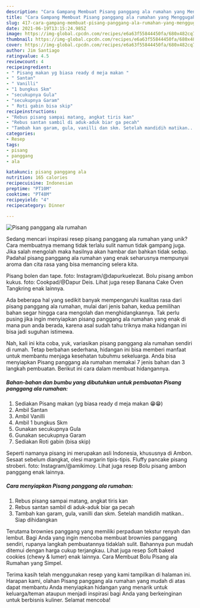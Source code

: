 ```yaml
---
description: "Cara Gampang Membuat Pisang panggang ala rumahan yang Menggugah Selera"
title: "Cara Gampang Membuat Pisang panggang ala rumahan yang Menggugah Selera"
slug: 417-cara-gampang-membuat-pisang-panggang-ala-rumahan-yang-menggugah-selera
date: 2021-06-19T13:15:24.985Z
image: https://img-global.cpcdn.com/recipes/e6a63f55844450fa/680x482cq70/pisang-panggang-ala-rumahan-foto-resep-utama.jpg
thumbnail: https://img-global.cpcdn.com/recipes/e6a63f55844450fa/680x482cq70/pisang-panggang-ala-rumahan-foto-resep-utama.jpg
cover: https://img-global.cpcdn.com/recipes/e6a63f55844450fa/680x482cq70/pisang-panggang-ala-rumahan-foto-resep-utama.jpg
author: Jim Santiago
ratingvalue: 4.5
reviewcount: 4
recipeingredient:
- " Pisang makan yg biasa ready d meja makan "
- " Santan"
- " Vanilli"
- "1 bungkus Skm"
- "secukupnya Gula"
- "secukupnya Garam"
- " Roti gabin bisa skip"
recipeinstructions:
- "Rebus pisang sampai matang, angkat tiris kan"
- "Rebus santan sambil di aduk-aduk biar ga pecah"
- "Tambah kan garam, gula, vanilli dan skm. Setelah mandidih matikan.. Siap dihidangkan"
categories:
- Resep
tags:
- pisang
- panggang
- ala

katakunci: pisang panggang ala 
nutrition: 165 calories
recipecuisine: Indonesian
preptime: "PT10M"
cooktime: "PT48M"
recipeyield: "4"
recipecategory: Dinner

---
```



![Pisang panggang ala rumahan](https://img-global.cpcdn.com/recipes/e6a63f55844450fa/680x482cq70/pisang-panggang-ala-rumahan-foto-resep-utama.jpg)

Sedang mencari inspirasi resep pisang panggang ala rumahan yang unik? Cara membuatnya memang tidak terlalu sulit namun tidak gampang juga. Jika salah mengolah maka hasilnya akan hambar dan bahkan tidak sedap. Padahal pisang panggang ala rumahan yang enak seharusnya mempunyai aroma dan cita rasa yang bisa memancing selera kita.

Pisang bolen dan tape. foto: Instagram/@dapurkuelezat. Bolu pisang ambon kukus. foto: Cookpad/@Dapur Deis. Lihat juga resep Banana Cake Oven Tangkring enak lainnya.

Ada beberapa hal yang sedikit banyak mempengaruhi kualitas rasa dari pisang panggang ala rumahan, mulai dari jenis bahan, kedua pemilihan bahan segar hingga cara mengolah dan menghidangkannya. Tak perlu pusing jika ingin menyiapkan pisang panggang ala rumahan yang enak di mana pun anda berada, karena asal sudah tahu triknya maka hidangan ini bisa jadi suguhan istimewa.


Nah, kali ini kita coba, yuk, variasikan pisang panggang ala rumahan sendiri di rumah. Tetap berbahan sederhana, hidangan ini bisa memberi manfaat untuk membantu menjaga kesehatan tubuhmu sekeluarga. Anda bisa menyiapkan Pisang panggang ala rumahan memakai 7 jenis bahan dan 3 langkah pembuatan. Berikut ini cara dalam membuat hidangannya.

<!--inarticleads1-->

##### Bahan-bahan dan bumbu yang dibutuhkan untuk pembuatan Pisang panggang ala rumahan:

1. Sediakan  Pisang makan (yg biasa ready d meja makan 😁😁)
1. Ambil  Santan
1. Ambil  Vanilli
1. Ambil 1 bungkus Skm
1. Gunakan secukupnya Gula
1. Gunakan secukupnya Garam
1. Sediakan  Roti gabin (bisa skip)


Seperti namanya pisang ini merupakan asli Indonesia, khususnya di Ambon. Sesaat sebelum diangkat, olesi margarin tipis-tipis. Fluffy pancake pisang stroberi. foto: Instagram/@amikimoy. Lihat juga resep Bolu pisang ambon panggang enak lainnya. 

<!--inarticleads2-->

##### Cara menyiapkan Pisang panggang ala rumahan:

1. Rebus pisang sampai matang, angkat tiris kan
1. Rebus santan sambil di aduk-aduk biar ga pecah
1. Tambah kan garam, gula, vanilli dan skm. Setelah mandidih matikan.. Siap dihidangkan


Terutama brownies panggang yang memiliki perpaduan tekstur renyah dan lembut. Bagi Anda yang ingin mencoba membuat brownies panggang sendiri, rupanya langkah pembuatannya tidaklah sulit. Bahannya pun mudah ditemui dengan harga cukup terjangkau. Lihat juga resep Soft baked cookies (chewy &amp; lumer) enak lainnya. Cara Membuat Bolu Pisang ala Rumahan yang Simpel. 

Terima kasih telah menggunakan resep yang kami tampilkan di halaman ini. Harapan kami, olahan Pisang panggang ala rumahan yang mudah di atas dapat membantu Anda menyiapkan hidangan yang menarik untuk keluarga/teman ataupun menjadi inspirasi bagi Anda yang berkeinginan untuk berbisnis kuliner. Selamat mencoba!
